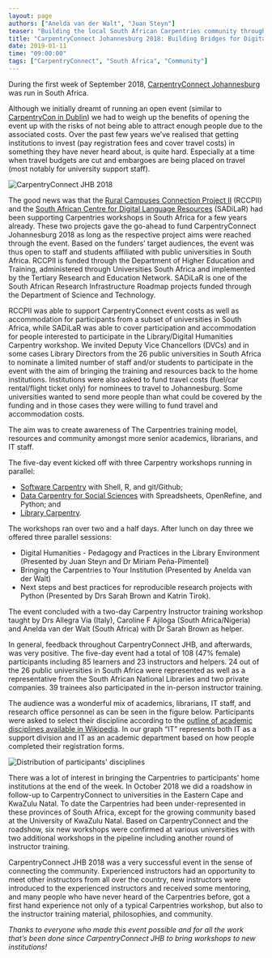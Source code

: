 ```yaml
---
layout: page
authors: ["Anelda van der Walt", "Juan Steyn"]
teaser: "Building the local South African Carpentries community through a CarpentryConnect."
title: "CarpentryConnect Johannesburg 2018: Building Bridges for Digital and Computational Literacy."
date: 2019-01-11
time: "09:00:00"
tags: ["CarpentryConnect", "South Africa", "Community"]
---
```


During the first week of September 2018, [CarpentryConnect Johannesburg](http://carpentryconnectza.org/) was run 
in South Africa.

Although we initially dreamt of running an open event (similar to 
[CarpentryCon in Dublin](http://www.carpentrycon.org/)) we had to weigh up the benefits of opening the event up 
with the risks of not being able to attract enough people due to the associated costs. Over the past few years we’ve 
realised that getting institutions to invest (pay registration fees and cover travel costs) in something they have never
heard about, is quite hard. Especially at a time when travel budgets are cut and embargoes are being placed on travel 
(most notably for university support staff).

![CarpentryConnect JHB 2018](https://photos.google.com/share/AF1QipMkuGeLIEsdd0VtpqvzCVP1hwmUEJ_dSJ0rOL3kqbdWiZmCDkkSUfyuKM2OVb6zhA/photo/AF1QipO_cak1UWyPVyaQggiRBB5fP-NvSzT04raak9VB?key=SllIZWh4d0xkSmZ0WXhoLXc3a3V1c1oyUDBFZENn)

The good news was that the [Rural Campuses Connection Project II](https://tenet-rccpii.github.io/rccpii-2018/) 
(RCCPII) and the [South African Centre for Digital Language Resources](https://www.sadilar.org/) (SADiLaR) 
had been supporting Carpentries workshops in South Africa for a few years already. These two projects gave the 
go-ahead to fund CarpentryConnect Johannesburg 2018 as long as the respective project aims were reached through the event. 
Based on the funders’ target audiences, the event was thus open to staff and students affiliated with public universities
in South Africa. RCCPII is funded through the Department of Higher Education and Training, administered through Universities
South Africa and implemented by the Tertiary Research and Education Network. SADiLaR is one of the South African Research 
Infrastructure Roadmap projects funded through the Department of Science and Technology.

RCCPII was able to support CarpentryConnect event costs as well as accommodation for participants from a subset of
universities in South Africa, while SADiLaR was able to cover participation and accommodation for people interested
to participate in the Library/Digital Humanities Carpentry workshop. We invited Deputy Vice Chancellors (DVCs) and 
in some cases Library Directors from the 26 public universities in South Africa to nominate a limited number of staff 
and/or students to participate in the event with the aim of bringing the training and resources back to the home 
institutions. Institutions were also asked to fund travel costs (fuel/car rental/flight ticket only) for nominees to travel
to Johannesburg. Some universities wanted to send more people than what could be covered by the funding and in those cases
they were willing to fund travel and accommodation costs.

The aim was to create awareness of The Carpentries training model, resources and community amongst more senior academics, 
librarians, and IT staff.

The five-day event kicked off with three Carpentry workshops running in parallel: 

- [Software Carpentry](https://tenet-rccpii.github.io/2018-09-03-CarpentryConnect-JHB-SWC/) with Shell, R, and git/Github;
- [Data Carpentry for Social Sciences](https://tenet-rccpii.github.io/2018-09-03-CarpentryConnect-JHB-Social-Sciences/) 
with Spreadsheets, OpenRefine, and Python; and 
- [Library Carpentry](https://dh-southernafrica.github.io/2018-09-03-CarpentryConnect-JHB-LC).

The workshops ran over two and a half days. After lunch on day three we offered three parallel sessions:

- Digital Humanities - Pedagogy and Practices in the Library Environment (Presented by Juan Steyn and Dr Miriam 
Peña-Pimentel)
- Bringing the Carpentries to Your Institution (Presented by Anelda van der Walt)
- Next steps and best practices for reproducible research projects with Python (Presented by Drs Sarah Brown and 
Katrin Tirok).

The event concluded with a two-day Carpentry Instructor training workshop taught by Drs Allegra Via (Italy), 
Caroline F Ajiloga (South Africa/Nigeria) and Anelda van der Walt (South Africa) with Dr Sarah Brown as helper.

In general, feedback throughout CarpentryConnect JHB, and afterwards, was very positive. The five-day event had a 
total of 108 (47% female) participants including 85 learners and 23 instructors and helpers. 24 out of the 26 public 
universities in South Africa were represented as well as a representative from the South African National Libraries 
and two private companies. 39 trainees also participated in the in-person instructor training.

The audience was a wonderful mix of academics, librarians, IT staff, and research office personnel as can be seen in 
the figure below. Participants were asked to select their discipline according to the [outline of academic disciplines 
available in Wikipedia](https://en.wikipedia.org/wiki/Outline_of_academic_disciplines). In our graph “IT” represents 
both IT as a support division and IT as an academic department based on how people completed their registration forms.

![Distribution of participants' disciplines](https://lh3.googleusercontent.com/9VlOuJwfDgXCJcNugq1gl7GMmofif0mOTpZBLAuuPwInsQ2mwr7QCvJrpvnsV8xP6jI03tmLm49m4cNeOQQz5pqzBbwvNR3f3AK0We9HopkCITDMybBLwLuH4UM6D0W5RIQLjIAY37J9_pa5C0PJCu-t7pYileiprtom7ftjO_fkT71ytYmdNxaw-H_sUkOmTnTcAs_mj3e4s8l1IENQkkHKxZJB1afSwzjs9ksCxlY5jKCNJIJgeAfXTBYHH9ImR2CyHzj4VCVz3wszYNI9onVIW_eFLaKwQvLlW9_JIROAyY55aVibNOu6OIcMQlm0fI22TkUv-1A_7E-k2o8KpJlVv3J-H3yDqJx51xY0PaFAB4_l4iOJNoVcS9TtUGSqwysR1NwTcqff4HWmCZGrqklr4i79Q7ubcAYVFQ_dr4MHvxLPqFKl8ZlTFAGENUZ3KbsbVTlklE80q7nhaFuZIlSSS_DpBsb28b96b-UoZ4R9Lo2IxuIiqPAyrJ7xr6ttV26S27e4YmrotuOBf7d6G7Ox79GBiJP2u50sVnNN2GPDM1vymDBfmS_xVWV4teM9zUNd-gzp-Td3poE_goCZsgEgfHrj9bnFqMRCIBQPmTCeYqU5z9MabqS8Km_fsRe6cbsHlfvlCk2XyjmCgd8NJ65_=w636-h334-no)

There was a lot of interest in bringing the Carpentries to participants’ home institutions at the end of the week. 
In October 2018 we did a roadshow in follow-up to CarpentryConnect to universities in the Eastern Cape and KwaZulu Natal.
To date the Carpentries had been under-represented in these provinces of South Africa, except for the growing 
community based at the University of KwaZulu Natal. Based on CarpentryConnect and the roadshow, six new workshops 
were confirmed at various universities with two additional workshops in the pipeline including another round of instructor training. 

CarpentryConnect JHB 2018 was a very successful event in the sense of connecting the community. 
Experienced instructors had an opportunity to meet other instructors from all over the country, new instructors 
were introduced to the experienced instructors and received some mentoring, and many people who have never heard of the 
Carpentries before, got a first hand experience not only of a typical Carpentries workshop, but also to the instructor 
training material, philosophies, and community.

*Thanks to everyone who made this event possible and for all the work that’s been done since CarpentryConnect JHB to bring
workshops to new institutions!*








